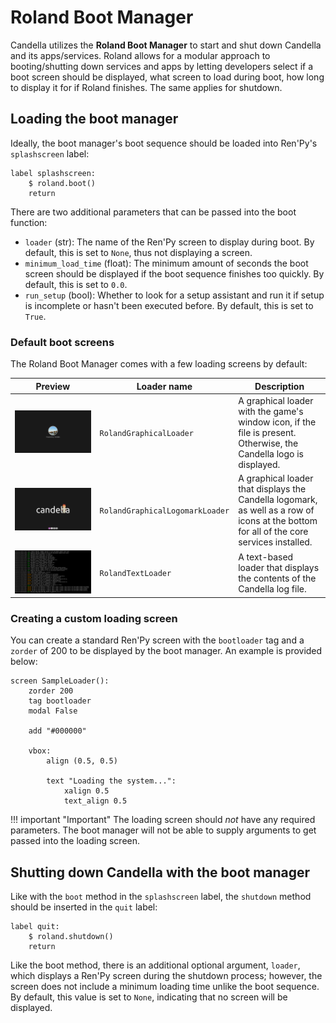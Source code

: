 # Roland Boot Manager

Candella utilizes the **Roland Boot Manager** to start and shut down Candella and its apps/services. Roland allows for a modular approach to booting/shutting down services and apps by letting developers select if a boot screen should be displayed, what screen to load during boot, how long to display it for if Roland finishes. The same applies for shutdown.

## Loading the boot manager

Ideally, the boot manager's boot sequence should be loaded into Ren'Py's `splashscreen` label:

```rpy
label splashscreen:
    $ roland.boot()
    return
```

There are two additional parameters that can be passed into the boot function:

- `loader` (str): The name of the Ren'Py screen to display during boot. By default, this is set to `None`, thus not displaying a screen.
- `minimum_load_time` (float): The minimum amount of seconds the boot screen should be displayed if the boot sequence finishes too quickly. By default, this is set to `0.0`.
- `run_setup` (bool): Whether to look for a setup assistant and run it if setup is incomplete or hasn't been executed before. By default, this is set to `True`.

### Default boot screens

The Roland Boot Manager comes with a few loading screens by default:

| Preview | Loader name | Description |
| ------- | ----------- | ----------- |
| ![](/images/roland/graphic.png) | `RolandGraphicalLoader` | A graphical loader with the game's window icon, if the file is present. Otherwise, the Candella logo is displayed. |
| ![](/images/roland/graphic-logomark.png) | `RolandGraphicalLogomarkLoader` | A graphical loader that displays the Candella logomark, as well as a row of icons at the bottom for all of the core services installed. |
| ![](/images/roland/text.png) | `RolandTextLoader` | A text-based loader that displays the contents of the Candella log file. |

### Creating a custom loading screen

You can create a standard Ren'Py screen with the `bootloader` tag and a `zorder` of 200 to be displayed by the boot manager. An example is provided below:

```rpy
screen SampleLoader():
    zorder 200
    tag bootloader
    modal False

    add "#000000"

    vbox:
        align (0.5, 0.5)

        text "Loading the system...":
            xalign 0.5
            text_align 0.5
```

!!! important "Important"
    The loading screen should _not_ have any required parameters. The boot manager will not be able to supply arguments to get passed into the loading screen.

## Shutting down Candella with the boot manager

Like with the `boot` method in the `splashscreen` label, the `shutdown` method should be inserted in the `quit` label:

```rpy
label quit:
    $ roland.shutdown()
    return
```

Like the boot method, there is an additional optional argument, `loader`, which displays a Ren'Py screen during the shutdown process; however, the screen does not include a minimum loading time unlike the boot sequence. By default, this value is set to `None`, indicating that no screen will be displayed.